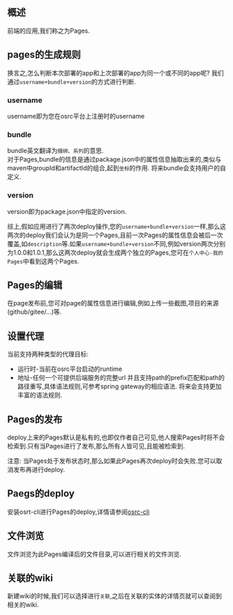 ## 概述
前端的应用,我们称之为Pages.
## pages的生成规则
换言之,怎么判断本次部署的app和上次部署的app为同一个或不同的app呢?
我们通过`username+bundle+version`的方式进行判断.
### username
username即为您在osrc平台上注册时的username
### bundle
bundle英文翻译为`捆绑、系列`的意思.  
对于Pages,bundle的信息是通过package.json中的属性信息抽取出来的,类似与maven中groupId和artifactId的组合,起到`坐标`的作用.
将来bundle会支持用户的自定义.
### version
version即为package.json中指定的version.

综上,假如应用进行了两次deploy操作,您的`username+bundle+version`一样,那么这两次的deploy我们会认为是同一个Pages,且前一次Pages的属性信息会被后一次覆盖,如`description`等.如果`username+bundle+version`不同,例如version两次分别为1.0.0和1.0.1,那么这两次deploy就会生成两个独立的Pages,您可在`个人中心-我的Pages`中看到这两个Pages.
## Pages的编辑
在page发布前,您可对page的属性信息进行编辑,例如上传一些截图,项目的来源(github/gitee/...)等.
## 设置代理
当前支持两种类型的代理目标:
  * 运行时-当前在osrc平台启动的runtime
  * 地址-任何一个可提供后端服务的完整url
并且支持path的prefix匹配和path的路径重写,具体语法规则,可参考spring gateway的相应语法.
将来会支持更加丰富的语法规则.
## Pages的发布
deploy上来的Pages默认是私有的,也即仅作者自己可见,他人搜索Pages时将不会检索到.只有当Pages进行了发布,那么所有人皆可见,且能被检索到.

注意:
当Pages处于发布状态时,那么如果此Pages再次deploy时会失败.您可以取消发布再进行deploy.

## Paegs的deploy
安装osrt-cli进行Pages的deploy,详情请参阅[osrc-cli](https://github.com/maplecloudy/maplecloudy-osrt-tools/tree/master/osrc-cli#readme)

## 文件浏览
文件浏览为此Pages编译后的文件目录,可以进行相关的文件浏览.

 ## 关联的wiki
  新建wiki的时候,我们可以选择进行`关联`,之后在关联的实体的详情页就可以查阅到相关的wiki.